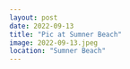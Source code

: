 ```yaml
---
layout: post
date: 2022-09-13
title: "Pic at Sumner Beach"
image: 2022-09-13.jpeg
location: "Sumner Beach"
---
```



